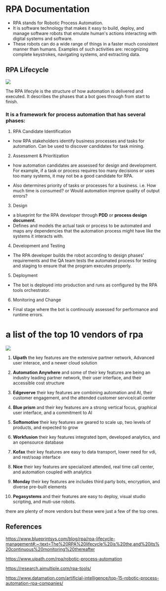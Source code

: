 # RPA  Documentation

+ RPA stands for Robotic Process Automation.
+ It is software technology that makes it easy to build, deploy, and manage software robots that emulate human's actions interacting with digital systems and software. 
+ These robots can do a wide range of things in a faster much consistent manner than humans. Examples of such activities are: recognizing complete keystrokes, navigating systems, and extracting data. 

## RPA Lifecycle

![](https://intellipaat.com/mediaFiles/2019/04/Life-Cycle-of-RPA.png)

The RPA lifecyle is the structure of how automation is delivered and executed. It describes the phases that a bot goes through from start to finish.

### It is a framework for process automation that has several phases:

1. RPA Candidate Identification 
* how RPA stakeholders identify business processes and tasks for automation. Can be used to discover candidates for task mining.

2. Assessment & Prioritization 

* how automation candidates are assessed for design and development. For example, if a task or process requires too many decisions or uses too many systems, it may not be a good candidate for RPA.

* Also determines priority of tasks or processes for a business. i.e. How much time is consumed? or Would automation improve quality of output errors?

3. Design 

* a blueprint for the RPA developer through **PDD** or **process design document**.
* Defines and models the actual task or process to be automated and maps any dependencies that the automation process might have like the systems it interacts with.

4. Development and Testing

* The RPA developer builds the robot according to design phases' requirements and the QA team tests the automated process for testing and staging to ensure that the program executes properly.

5. Deployment

* The bot is deployed into production and runs as configured by the RPA tools orchestrator.

6. Monitoring and Change

* Final stage where the bot is continously assessed for performance and runtime errors.



# a list of the top 10 vendors of rpa


![](http://datamation.com/wp-content/uploads/2020/12/top-15-robotic-process-automation-rpa-companies_5fce9b19ec985.png)


1.  **Uipath** the key features are the extensive partner network, Advanced user interace, and a newer cloud solution

2. **Automation Anywhere** and some of their key features are being an industry leading partner network, their user interface, and their accessible cost structure

3. **Edgeverve** their key features are combining automation and AI, their customer engagement, and the attended customer service/call center

4. **Blue prism** and their key features are a strong vertical focus, graphical user interface, and a commitment to AI

5. **Softomotive** their key features are geared to scale up, two levels of products, and expected to grow

6. **Workfusion** their key features integrated bpm, developed analytics, and an opensource database

7. **Kofax** their key features are easy to data transport, lower need for vdi, and rest/soap interface

8. **Nice** their key features are specialized attended, real time call center, and automation coupled with analytics

9. **Monday** their key features are includes third party bots, encryption, and diverse pre-built elements

10. **Pegasystems** and their features are easy to deploy, visual studio scripting, and muti-use robots.


there are plenty of more vendors but these were just a few of the top ones.


## References

https://www.blueprintsys.com/blog/rpa/rpa-lifecycle-management#:~:text=The%20RPA%20lifecycle%20is%20the,and%20its%20continuous%20monitoring%20thereafter

https://www.uipath.com/rpa/robotic-process-automation

https://research.aimultiple.com/rpa-tools/

https://www.datamation.com/artificial-intelligence/top-15-robotic-process-automation-rpa-companies/

